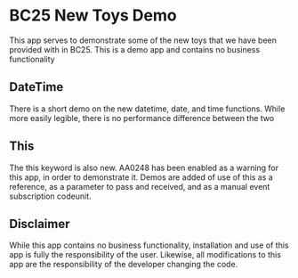 # BC25 New Toys Demo

This app serves to demonstrate some of the new toys that we have been provided with in BC25. This is a demo app and contains no business functionality

## DateTime
There is a short demo on the new datetime, date, and time functions. While more easily legible, there is no performance difference between the two

## This
The this keyword is also new. AA0248 has been enabled as a warning for this app, in order to demonstrate it. 
Demos are added of use of this as a reference, as a parameter to pass and received, and as a manual event subscription codeunit.

## Disclaimer
While this app contains no business functionality, installation and use of this app is fully the responsibility of the user. 
Likewise, all modifications to this app are the responsibility of the developer changing the code.